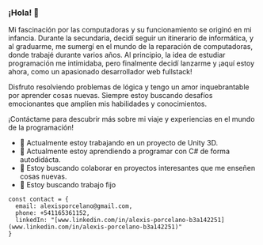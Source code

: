 ### ¡Hola! 👋

Mi fascinación por las computadoras y su funcionamiento se originó en mi infancia. Durante la secundaria, decidí seguir un itinerario de informática, y al graduarme, me sumergí en el mundo de la reparación de computadoras, donde trabajé durante varios años. Al principio, la idea de estudiar programación me intimidaba, pero finalmente decidí lanzarme y ¡aquí estoy ahora, como un apasionado desarrollador web fullstack!

Disfruto resolviendo problemas de lógica y tengo un amor inquebrantable por aprender cosas nuevas. Siempre estoy buscando desafíos emocionantes que amplíen mis habilidades y conocimientos.

¡Contáctame para descubrir más sobre mi viaje y experiencias en el mundo de la programación!

- 🔭 Actualmente estoy trabajando en un proyecto de Unity 3D.
- 🌱 Actualmente estoy aprendiendo a programar con C# de forma autodidácta.
- 👯 Estoy buscando colaborar en proyectos interesantes que me enseñen cosas nuevas.
- 🏢 Estoy buscando trabajo fijo

```plaintext
const contact = {
  email: alexisporcelano@gmail.com, 
  phone: +541165361152,
  linkedIn: "[www.linkedin.com/in/alexis-porcelano-b3a142251](www.linkedin.com/in/alexis-porcelano-b3a142251)"
}

